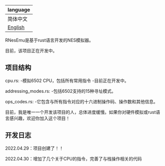 | language                        | 
|:--------------------------------|
| 简体中文                            |
| <a href='https://github.com/einQimiaozi/RNesEmu/blob/master/README.md'>English</a> |

RNesEmu是基于rust语言开发的NES模拟器。

目前，该项目正在开发中。

## 项目结构

cpu.rs:
-模拟6502 CPU，包括所有常用指令
-目前正在开发中。

addressing_modes.rs:
-包括6502支持的15种寻址模式。

ops_codes.rs:
-它包含与所有指令对应的十六进制操作码、操作数和其他信息。

目前，我是唯一一个开发该项目的人，总体进度缓慢。如果你对硬件模拟或rust语言感兴趣，欢迎你加入这个项目！

## 开发日志

2022.04.29：项目创建了！！

2022.04.30：增加了几个关于CPU的指令，完善了与栈操作相关的代码
